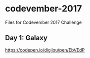 # codevember-2017
Files for Codevember 2017 Challenge

## Day 1: Galaxy
https://codepen.io/digilou/pen/EbVEdP
